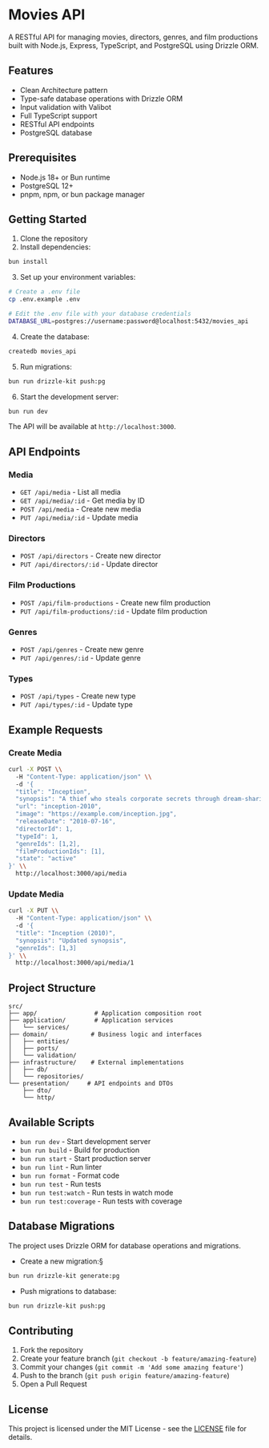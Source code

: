 # Movies API

A RESTful API for managing movies, directors, genres, and film productions built with Node.js, Express, TypeScript, and PostgreSQL using Drizzle ORM.

## Features

-  Clean Architecture pattern
-  Type-safe database operations with Drizzle ORM
-  Input validation with Valibot
-  Full TypeScript support
-  RESTful API endpoints
-  PostgreSQL database

## Prerequisites

-  Node.js 18+ or Bun runtime
-  PostgreSQL 12+
-  pnpm, npm, or bun package manager

## Getting Started

1. Clone the repository
2. Install dependencies:

```bash
bun install
```

3. Set up your environment variables:

```bash
# Create a .env file
cp .env.example .env

# Edit the .env file with your database credentials
DATABASE_URL=postgres://username:password@localhost:5432/movies_api
```

4. Create the database:

```bash
createdb movies_api
```

5. Run migrations:

```bash
bun run drizzle-kit push:pg
```

6. Start the development server:

```bash
bun run dev
```

The API will be available at `http://localhost:3000`.

## API Endpoints

### Media

-  `GET /api/media` - List all media
-  `GET /api/media/:id` - Get media by ID
-  `POST /api/media` - Create new media
-  `PUT /api/media/:id` - Update media

### Directors

-  `POST /api/directors` - Create new director
-  `PUT /api/directors/:id` - Update director

### Film Productions

-  `POST /api/film-productions` - Create new film production
-  `PUT /api/film-productions/:id` - Update film production

### Genres

-  `POST /api/genres` - Create new genre
-  `PUT /api/genres/:id` - Update genre

### Types

-  `POST /api/types` - Create new type
-  `PUT /api/types/:id` - Update type

## Example Requests

### Create Media

```bash
curl -X POST \\
  -H "Content-Type: application/json" \\
  -d '{
  "title": "Inception",
  "synopsis": "A thief who steals corporate secrets through dream-sharing technology is given the inverse task of planting an idea into the mind of a C.E.O.",
  "url": "inception-2010",
  "image": "https://example.com/inception.jpg",
  "releaseDate": "2010-07-16",
  "directorId": 1,
  "typeId": 1,
  "genreIds": [1,2],
  "filmProductionIds": [1],
  "state": "active"
}' \\
  http://localhost:3000/api/media
```

### Update Media

```bash
curl -X PUT \\
  -H "Content-Type: application/json" \\
  -d '{
  "title": "Inception (2010)",
  "synopsis": "Updated synopsis",
  "genreIds": [1,3]
}' \\
  http://localhost:3000/api/media/1
```

## Project Structure

```
src/
├── app/                # Application composition root
├── application/        # Application services
│   └── services/
├── domain/            # Business logic and interfaces
│   ├── entities/
│   ├── ports/
│   └── validation/
├── infrastructure/    # External implementations
│   ├── db/
│   └── repositories/
└── presentation/     # API endpoints and DTOs
    ├── dto/
    └── http/
```

## Available Scripts

-  `bun run dev` - Start development server
-  `bun run build` - Build for production
-  `bun run start` - Start production server
-  `bun run lint` - Run linter
-  `bun run format` - Format code
-  `bun run test` - Run tests
-  `bun run test:watch` - Run tests in watch mode
-  `bun run test:coverage` - Run tests with coverage

## Database Migrations

The project uses Drizzle ORM for database operations and migrations.

-  Create a new migration:§

```bash
bun run drizzle-kit generate:pg
```

-  Push migrations to database:

```bash
bun run drizzle-kit push:pg
```

## Contributing

1. Fork the repository
2. Create your feature branch (`git checkout -b feature/amazing-feature`)
3. Commit your changes (`git commit -m 'Add some amazing feature'`)
4. Push to the branch (`git push origin feature/amazing-feature`)
5. Open a Pull Request

## License

This project is licensed under the MIT License - see the [LICENSE](LICENSE) file for details.
